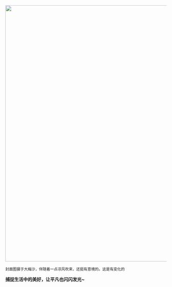 <img src="https://piwigo.dpdns.org/_data/i/upload/2025/09/20/20250920153149-8aeebe88-xx.jpg" width="800" />

<small>封面图摄于大梅沙，伴随着一点凉风吹来，还挺有意境的。这是有变化的</small>

**捕捉生活中的美好，让平凡也闪闪发光~**


